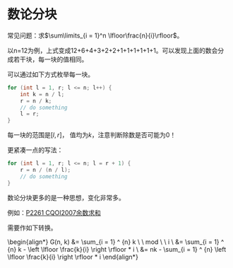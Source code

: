 # 数论分块


常见问题：求$\sum\limits_{i = 1}^n \lfloor\frac{n}{i}\rfloor$。

以n=12为例，上式变成12+6+4+3+2+2+1+1+1+1+1+1。可以发现上面的数会分成若干块，每一块的值相同。

可以通过如下方式枚举每一块。

```cpp
for (int l = 1, r; l <= n; l++) {
    int k = n / l;
    r = n / k;
    // do something
    l = r;
}
```

每一块的范围是$[l, r]$， 值均为$k$，注意判断除数是否可能为0！

更紧凑一点的写法：

```cpp
for (int l = 1, r; l <= n; l = r + 1) {
    r = n / (n / l);
    // do something
}
```

数论分块更多的是一种思想，变化非常多。

例如：[P2261 CQOI2007余数求和](https://www.luogu.com.cn/problem/P2261)

需要作如下转换。

\begin{align*}
G(n, k) 
&= \sum_{i = 1} ^ {n} k \ \ mod \ \ i \\
&= \sum_{i = 1} ^ {n} k - \left \lfloor \frac{k}{i} \right \rfloor * i \\
&= nk - \sum_{i = 1} ^ {n} \left \lfloor \frac{k}{i} \right \rfloor * i
\end{align*}